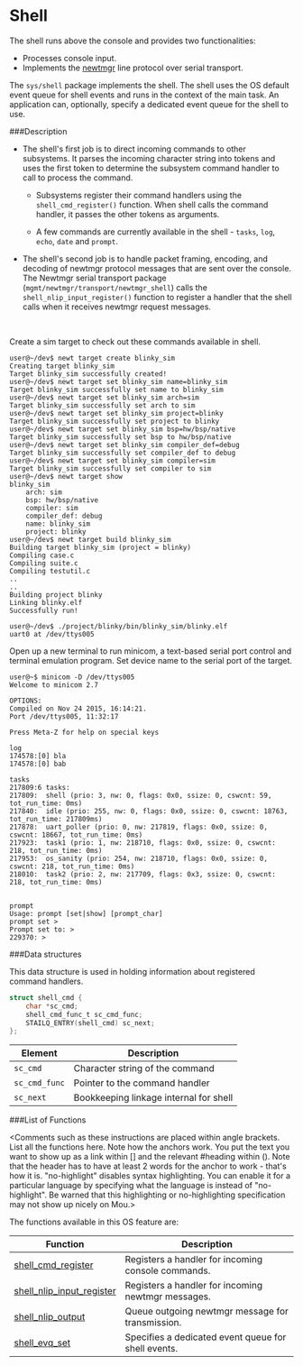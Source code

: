 # Shell

The shell runs above the console and provides two functionalities:

* Processes console input. 
* Implements the [newtmgr](../../../newtmgr/overview.md) line protocol over serial transport. 

The `sys/shell` package implements the shell.  The shell uses the OS default event queue 
for shell events and runs in the context of the main task. An application can, optionally, 
specify a dedicated event queue for the shell to use.

###Description

* The shell's first job is to direct incoming commands to other subsystems. It parses the incoming character string 
into tokens and uses the first token to determine the subsystem command handler to call to process the command.

    * Subsystems register their command handlers using the `shell_cmd_register()` 
      function.  When shell calls the command handler, it passes the other tokens as arguments.

    * A few commands are currently available in the shell - `tasks`, `log`, `echo`, `date` and `prompt`.

* The shell's second job is to handle packet framing, encoding, and decoding of newtmgr protocol messages that are
sent over the console.  The Newtmgr serial transport package (`mgmt/newtmgr/transport/newtmgr_shell`) 
calls the `shell_nlip_input_register()` function to register a handler that the shell calls when it 
receives newtmgr request messages.

<br>

Create a sim target to check out these commands available in shell.

```no-highlight
user@~/dev$ newt target create blinky_sim
Creating target blinky_sim
Target blinky_sim successfully created!
user@~/dev$ newt target set blinky_sim name=blinky_sim
Target blinky_sim successfully set name to blinky_sim
user@~/dev$ newt target set blinky_sim arch=sim
Target blinky_sim successfully set arch to sim
user@~/dev$ newt target set blinky_sim project=blinky
Target blinky_sim successfully set project to blinky
user@~/dev$ newt target set blinky_sim bsp=hw/bsp/native
Target blinky_sim successfully set bsp to hw/bsp/native
user@~/dev$ newt target set blinky_sim compiler_def=debug
Target blinky_sim successfully set compiler_def to debug
user@~/dev$ newt target set blinky_sim compiler=sim
Target blinky_sim successfully set compiler to sim
user@~/dev$ newt target show
blinky_sim
	arch: sim
	bsp: hw/bsp/native
	compiler: sim
	compiler_def: debug
	name: blinky_sim
	project: blinky
user@~/dev$ newt target build blinky_sim
Building target blinky_sim (project = blinky)
Compiling case.c
Compiling suite.c
Compiling testutil.c
..
..
Building project blinky
Linking blinky.elf
Successfully run!

user@~/dev$ ./project/blinky/bin/blinky_sim/blinky.elf
uart0 at /dev/ttys005

```

Open up a new terminal to run minicom, a text-based serial port control and terminal emulation program. Set device name to the serial port of the target. 

```no-highlight
user@~$ minicom -D /dev/ttys005
Welcome to minicom 2.7

OPTIONS: 
Compiled on Nov 24 2015, 16:14:21.
Port /dev/ttys005, 11:32:17

Press Meta-Z for help on special keys

log 
174578:[0] bla
174578:[0] bab

tasks
217809:6 tasks: 
217809:  shell (prio: 3, nw: 0, flags: 0x0, ssize: 0, cswcnt: 59, tot_run_time: 0ms)
217840:  idle (prio: 255, nw: 0, flags: 0x0, ssize: 0, cswcnt: 18763, tot_run_time: 217809ms)
217878:  uart_poller (prio: 0, nw: 217819, flags: 0x0, ssize: 0, cswcnt: 18667, tot_run_time: 0ms)
217923:  task1 (prio: 1, nw: 218710, flags: 0x0, ssize: 0, cswcnt: 218, tot_run_time: 0ms)
217953:  os_sanity (prio: 254, nw: 218710, flags: 0x0, ssize: 0, cswcnt: 218, tot_run_time: 0ms)
218010:  task2 (prio: 2, nw: 217709, flags: 0x3, ssize: 0, cswcnt: 218, tot_run_time: 0ms)


prompt
Usage: prompt [set|show] [prompt_char]
prompt set >
Prompt set to: >
229370: >

```


###Data structures

This data structure is used in holding information about registered command handlers.

```c
struct shell_cmd {
    char *sc_cmd;
    shell_cmd_func_t sc_cmd_func;
    STAILQ_ENTRY(shell_cmd) sc_next;
};
```

| Element | Description |
|---------|-------------|
| `sc_cmd` | Character string of the command |
| `sc_cmd_func` | Pointer to the command handler |
| `sc_next` | Bookkeeping linkage internal for shell |

###List of Functions

<Comments such as these instructions are placed within angle brackets. List all the functions here. Note how the anchors work. You put the text you want to show up as a link within [] and the relevant #heading within (). Note that the header has to have at least 2 words for the anchor to work - that's how it is. "no-highlight" disables syntax highlighting. You can enable it for a particular language by specifying what the language is instead of "no-highlight". Be warned that this highlighting or no-highlighting specification may not show up nicely on Mou.>

The functions available in this OS feature are:

| Function | Description |
|---------|-------------|
| [shell_cmd_register](shell_cmd_register.md) | Registers a handler for incoming console commands. |
| [shell_nlip_input_register](shell_nlip_input_register.md) | Registers a handler for incoming newtmgr messages. |
| [shell_nlip_output](shell_nlip_output.md) | Queue outgoing newtmgr message for transmission. |
| [shell_evq_set](shell_evq_set.md) | Specifies a dedicated event queue for shell events. |

